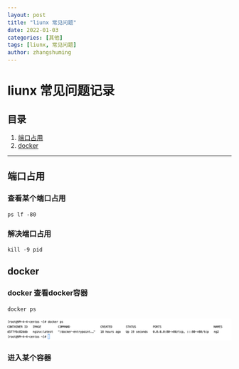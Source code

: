 ```yaml
---
layout: post
title: "liunx 常见问题"
date: 2022-01-03
categories: [其他]
tags: [liunx, 常见问题]
author: zhangshuming
---
```


# liunx 常见问题记录

## 目录

1. [端口占用](#端口占用)
2. [docker](#docker)

---

## 端口占用

### 查看某个端口占用
   ```
ps lf -80
   ```

### 解决端口占用
   ```
kill -9 pid
   ```

## docker
### docker 查看docker容器
```
docker ps
```
![端口占用查看示例](/assets/liunx-common/Snipaste_2025-07-11_10-43-04.png)

### 进入某个容器
